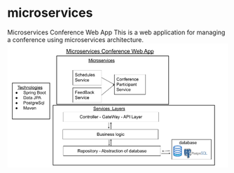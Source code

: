 # microservices
Microservices Conference Web App
This is a web application for managing a conference using microservices architecture.
![slide](Conference_README.png)
